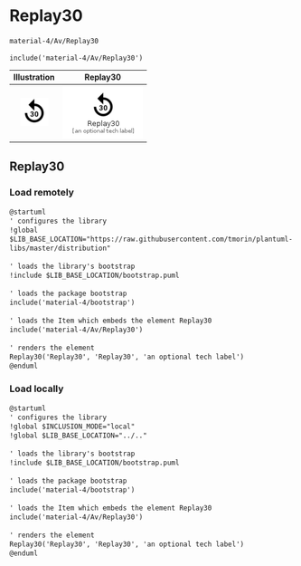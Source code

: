 # Replay30


```text
material-4/Av/Replay30
```

```text
include('material-4/Av/Replay30')
```



| Illustration | Replay30 |
| :---: | :---: |
| ![illustration for Illustration](../../material-4/Av/Replay30.png) | ![illustration for Replay30](../../material-4/Av/Replay30.Local.png) |




## Replay30

### Load remotely
```plantuml
@startuml
' configures the library
!global $LIB_BASE_LOCATION="https://raw.githubusercontent.com/tmorin/plantuml-libs/master/distribution"

' loads the library's bootstrap
!include $LIB_BASE_LOCATION/bootstrap.puml

' loads the package bootstrap
include('material-4/bootstrap')

' loads the Item which embeds the element Replay30
include('material-4/Av/Replay30')

' renders the element
Replay30('Replay30', 'Replay30', 'an optional tech label')
@enduml
```

### Load locally
```plantuml
@startuml
' configures the library
!global $INCLUSION_MODE="local"
!global $LIB_BASE_LOCATION="../.."

' loads the library's bootstrap
!include $LIB_BASE_LOCATION/bootstrap.puml

' loads the package bootstrap
include('material-4/bootstrap')

' loads the Item which embeds the element Replay30
include('material-4/Av/Replay30')

' renders the element
Replay30('Replay30', 'Replay30', 'an optional tech label')
@enduml
```

